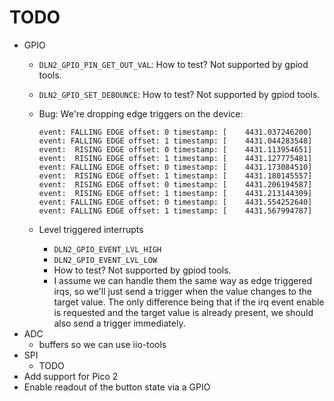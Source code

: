 # TODO

- GPIO
  - `DLN2_GPIO_PIN_GET_OUT_VAL`: How to test? Not supported by gpiod tools.
  - `DLN2_GPIO_SET_DEBOUNCE`: How to test? Not supported by gpiod tools.
  - Bug: We're dropping edge triggers on the device:

    ```text
    event: FALLING EDGE offset: 0 timestamp: [    4431.037246200]
    event: FALLING EDGE offset: 1 timestamp: [    4431.044283548]
    event:  RISING EDGE offset: 0 timestamp: [    4431.113954651]
    event:  RISING EDGE offset: 1 timestamp: [    4431.127775481]
    event: FALLING EDGE offset: 0 timestamp: [    4431.173084510]
    event:  RISING EDGE offset: 1 timestamp: [    4431.180145557]
    event:  RISING EDGE offset: 0 timestamp: [    4431.206194587]
    event:  RISING EDGE offset: 1 timestamp: [    4431.213144309]
    event: FALLING EDGE offset: 0 timestamp: [    4431.554252640]
    event: FALLING EDGE offset: 1 timestamp: [    4431.567994787]
    ```

  - Level triggered interrupts
    - `DLN2_GPIO_EVENT_LVL_HIGH`
    - `DLN2_GPIO_EVENT_LVL_LOW`
    - How to test? Not supported by gpiod tools.
    - I assume we can handle them the same way as edge triggered irqs, so we'll just send a trigger when the value changes to the target value. The only difference being that if the irq event enable is requested and the target value is already present, we should also send a trigger immediately.
- ADC
  - buffers so we can use iio-tools
- SPI
  - TODO
- Add support for Pico 2
- Enable readout of the button state via a GPIO
